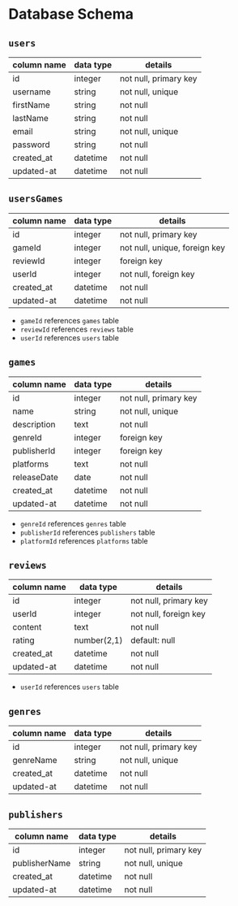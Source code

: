 # **Database Schema**

## `users`

| column name | data type | details                   |
|-------------|-----------|---------------------------|
| id          | integer   | not null, primary key     |
| username    | string    | not null, unique          |
| firstName   | string    | not null                  |
| lastName    | string    | not null                  |
| email       | string    | not null, unique          |
| password    | string    | not null                  |
| created_at  | datetime  | not null                  |
| updated-at  | datetime  | not null                  |

## `usersGames`

| column name | data type | details                       |
|-------------|-----------|-------------------------------|
| id          | integer   | not null, primary key         |
| gameId      | integer   | not null, unique, foreign key |
| reviewId    | integer   | foreign key                   |
| userId      | integer   | not null, foreign key         |
| created_at  | datetime  | not null                      |
| updated-at  | datetime  | not null                      |

* `gameId` references `games` table
* `reviewId` references `reviews` table
* `userId` references `users` table

## `games`

| column name   | data type | details               |
|---------------|-----------|-----------------------|
| id            | integer   | not null, primary key |
| name          | string    | not null, unique      |
| description   | text      | not null              |
| genreId       | integer   | foreign key           |
| publisherId   | integer   | foreign key           |
| platforms     | text      | not null              |
| releaseDate   | date      | not null              |
| created_at    | datetime  | not null              |
| updated-at    | datetime  | not null              |

* `genreId` references `genres` table
* `publisherId` references `publishers` table
* `platformId` references `platforms` table

## `reviews`

| column name   | data type   | details               |
|---------------|-------------|-----------------------|
| id            | integer     | not null, primary key |
| userId        | integer     | not null, foreign key |
| content       | text        | not null              |
| rating        | number(2,1) | default: null         |
| created_at    | datetime    | not null              |
| updated-at    | datetime    | not null              |

* `userId` references `users` table

## `genres`

| column name   | data type   | details               |
|---------------|-------------|-----------------------|
| id            | integer     | not null, primary key |
| genreName     | string      | not null, unique      |
| created_at    | datetime    | not null              |
| updated-at    | datetime    | not null              |

## `publishers`

| column name   | data type   | details               |
|---------------|-------------|-----------------------|
| id            | integer     | not null, primary key |
| publisherName | string      | not null, unique      |
| created_at    | datetime    | not null              |
| updated-at    | datetime    | not null              |
